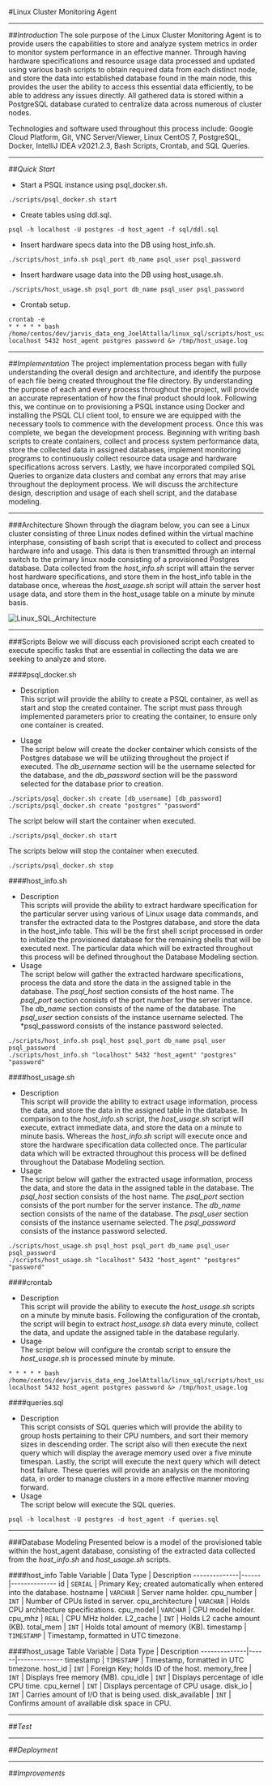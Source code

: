 #Linux Cluster Monitoring Agent
****
##*Introduction* 
The sole purpose of the Linux Cluster Monitoring Agent is to provide users the capabilities to store and analyze 
system metrics in order to monitor system performance in an effective manner.
Through having hardware specifications and resource usage data processed and updated using various bash scripts to obtain
required data from each distinct node, and store the data into established database found in the main node,
this provides the user the ability to access this essential data efficiently, to be able
to address any issues directly. All gathered data is stored within a PostgreSQL database
curated to centralize data across numerous of cluster nodes. 

Technologies and software used throughout this process include: Google Cloud Platform, Git, VNC Server/Viewer, Linux CentOS 7, 
PostgreSQL, Docker, IntelliJ IDEA v2021.2.3, Bash Scripts, Crontab, and SQL Queries.
****
##*Quick Start*
- Start a PSQL instance using psql_docker.sh.
```
./scripts/psql_docker.sh start
```
- Create tables using ddl.sql.
```
psql -h localhost -U postgres -d host_agent -f sql/ddl.sql
```
- Insert hardware specs data into the DB using host_info.sh.
```
./scripts/host_info.sh psql_port db_name psql_user psql_password
```
- Insert hardware usage data into the DB using host_usage.sh.
```
./scripts/host_usage.sh psql_port db_name psql_user psql_password
```
- Crontab setup.
```
crontab -e
* * * * * bash /home/centos/dev/jarvis_data_eng_JoelAttalla/linux_sql/scripts/host_usage.sh localhost 5432 host_agent postgres password &> /tmp/host_usage.log
```
****
##*Implementation* 
The project implementation process began with fully understanding the overall design 
and architecture, and identify the purpose of each file being created throughout the 
file directory. By understanding the purpose of each and every process throughout the 
project, will provide an accurate representation of how the final product should look. 
Following this, we continue on to provisioning a PSQL instance using Docker and installing
the PSQL CLI client tool, to ensure we are equipped with the necessary tools to commence with 
the development process. Once this was complete, we began the development process. Beginning with
writing bash scripts to create containers, collect and process system performance data,
store the collected data in assigned databases, implement monitoring programs to
continuously collect resource data usage and hardware specifications across servers. Lastly,
we have incorporated compiled SQL Queries to organize data clusters and combat any errors that
may arise throughout the deployment process. We will discuss the architecture design, description
and usage of each shell script, and the database modeling.
****
###Architecture 
Shown through the diagram below, you can see a Linux cluster consisting of three Linux nodes defined
within the virtual machine interphase, consisting of bash script that is executed to collect and process
hardware info and usage. This data is then transmitted through an internal switch to the primary linux node 
consisting of a provisioned Postgres database. Data collected from the *host_info.sh* script will attain the
server host hardware specifications, and store them in the host_info table in the database once, whereas the 
*host_usage.sh* script will attain the server host usage data, and store them in the host_usage table on a 
minute by minute basis.

![Linux_SQL_Architecture](assets/Linux_SQL_Architecture.jpeg)
****
###Scripts 
Below we will discuss each provisioned script each created to execute specific tasks that are essential in 
collecting the data we are seeking to analyze and store.

####psql_docker.sh

- Description <br />
This script will provide the ability to create a PSQL container, as well as start and stop
the created container. The script must pass through implemented parameters prior to creating 
the container, to ensure only one container is created.

- Usage <br />
The script below will create the docker container which consists of the Postgres database we will be utilizing throughout the project if executed. 
The *db_username* section will be the username selected for the database, and the *db_password* section will be the password selected for the database 
prior to creation.
```
./scripts/psql_docker.sh create [db_username] [db_password] ./scripts/psql_docker.sh create "postgres" "password"
```
The script below will start the container when executed.
```
./scripts/psql_docker.sh start
```
The scripts below will stop the container when executed.
```
./scripts/psql_docker.sh stop
```

####host_info.sh

- Description <br />
This scripts will provide the ability to extract hardware specification for the particular server using various of Linux
usage data commands, and transfer the extracted data to the Postgres database, and store the data in the host_info table.
This will be the first shell script processed in order to initialize the provisioned database for the remaining shells that
will be executed next. The particular data which will be extracted throughout this process will be defined throughout the Database
Modeling section.
- Usage <br />
The script below will gather the extracted hardware specifications, process the data and store the data in the assigned table 
in the database. The *psql_host* section consists of the host name. The *psql_port* section consists of the port number for the server
instance. The *db_name* section consists of the name of the database. The *psql_user* section consists of the instance username selected.
The *psql_password consists of the instance password selected.
```
./scripts/host_info.sh psql_host psql_port db_name psql_user psql_password
./scripts/host_info.sh "localhost" 5432 "host_agent" "postgres" "password"
```

####host_usage.sh <br />

- Description <br />
This script will provide the ability to extract usage information, process the data, and store the data in the assigned table in the database.
In comparison to the *host_info.sh* script, the *host_usage.sh* script will execute, extract immediate data, and store the data on a minute to
minute basis. Whereas the *host_info.sh* script will execute once and store the hardware specification data collected once. The particular data 
which will be extracted throughout this process will be defined throughout the Database
Modeling section.
- Usage <br />
The script below will gather the extracted usage information, process the data, and store the data in the assigned table in the 
database. The *psql_host* section consists of the host name. The *psql_port* section consists of the port number for the
server instance. The *db_name* section consists of the name of the database. The *psql_user* section consists of the instance username selected.
The *psql_password* consists of the instance password selected.
```
./scripts/host_usage.sh psql_host psql_port db_name psql_user psql_password
./scripts/host_usage.sh "localhost" 5432 "host_agent" "postgres" "password"
```
####crontab <br />

- Description <br />
This script will provide the ability to execute the *host_usage.sh* scripts on a minute by minute basis. Following the
configuration of the crontab, the script will begin to extract *host_usage.sh* data every minute, collect the data, and
update the assigned table in the database regularly. 
- Usage <br />
The script below will configure the crontab script to ensure the *host_usage.sh* is processed minute by minute.
```
* * * * * bash /home/centos/dev/jarvis_data_eng_JoelAttalla/linux_sql/scripts/host_usage.sh localhost 5432 host_agent postgres password &> /tmp/host_usage.log
```
####queries.sql <br />

- Description <br />
This script consists of SQL queries which will provide the ability to group hosts pertaining to their CPU numbers, and sort their memory sizes in descending order.
The script also will then execute the next query which will display the average memory used over a five minute timespan.
Lastly, the script will execute the next query which will detect host failure. These queries will provide an analysis on the monitoring data, in order to manage clusters
in a more effective manner moving forward.
- Usage <br />
The script below will execute the SQL queries.
```
psql -h localhost -U postgres -d host_agent -f queries.sql
```
****
###Database Modeling
Presented below is a model of the provisioned table within the host_agent database, consisting of the extracted data collected
from the *host_info.sh* and *host_usage.sh* scripts.

####host_info Table
Variable | Data Type | Description
--------------|------|--------------
id | `SERIAL` | Primary Key; created automatically when entered into the database. 
hostname | `VARCHAR` | Server name holder.
cpu_number | `INT` | Number of CPUs listed in server.
cpu_architecture | `VARCHAR` | Holds CPU architecture specifications.
cpu_model | `VARCHAR` | CPU model holder.
cpu_mhz | `REAL` | CPU MHz holder.
L2_cache | `INT` | Holds L2 cache amount (KB).
total_mem | `INT` | Holds total amount of memory (KB).
timestamp | `TIMESTAMP` | Timestamp, formatted in UTC timezone.

####host_usage Table
Variable | Data Type | Description
--------------|------|--------------
timestamp | `TIMESTAMP` | Timestamp, formatted in UTC timezone.
host_id | `INT` | Foreign Key; holds ID of the host.
memory_free | `INT` | Displays free memory (MB).
cpu_idle | `INT` | Displays percentage of idle CPU time.
cpu_kernel | ` INT ` | Displays percentage of CPU usage.
disk_io | `INT` | Carries amount of I/O that is being used.
disk_available | `INT` | Confirms amount of available disk space in CPU.
****
##*Test*
****
##*Deployment*
****
##*Improvements*